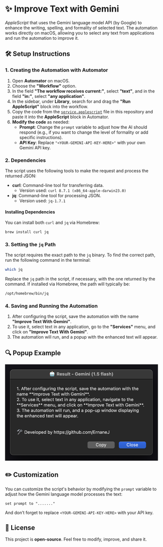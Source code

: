 # ✨ Improve Text with Gemini

*AppleScript* that uses the Gemini language model API (by Google) to enhance the writing, spelling, and formality of selected text. The automation works directly on macOS, allowing you to select any text from applications and run the automation to improve it.

## 🛠️ Setup Instructions

### 1. Creating the Automation with Automator

1. Open **Automator** on macOS.
2. Choose the **"Workflow"** option.
3. In the field **"The workflow receives current:"**, select **"text"**, and in the field **"in:"**, select **"any application"**.
4. In the sidebar, under **Library**, search for and drag the **"Run AppleScript"** block into the workflow.
5. Copy the code from the [`service.applescript`](service.applescript) file in this repository and paste it into the **AppleScript** block in Automator.
6. **Modify the code** as needed:
    - **Prompt**: Change the `prompt` variable to adjust how the AI should respond (e.g., if you want to change the level of formality or add specific instructions).
    - **API Key**: Replace `"<YOUR-GEMINI-API-KEY-HERE>"` with your own Gemini API key.

### 2. Dependencies

The script uses the following tools to make the request and process the returned JSON:

- **curl**: Command-line tool for transferring data.
  - Version used: `curl 8.7.1 (x86_64-apple-darwin23.0)`
- **jq**: Command-line tool for processing JSON.
  - Version used: `jq-1.7.1`

#### Installing Dependencies

You can install both `curl` and `jq` via Homebrew:

```bash
brew install curl jq
```

### 3. Setting the `jq` Path

The script requires the exact path to the `jq` binary. To find the correct path, run the following command in the terminal:

```bash
which jq
```

Replace the `jq` path in the script, if necessary, with the one returned by the command. If installed via Homebrew, the path will typically be:

```bash
/opt/homebrew/bin/jq
```

### 4. Saving and Running the Automation

1. After configuring the script, save the automation with the name **"Improve Text With Gemini"**.
2. To use it, select text in any application, go to the **"Services"** menu, and click on **"Improve Text With Gemini"**.
3. The automation will run, and a popup with the enhanced text will appear.

## 🔍 Popup Example

![generated popup](assets/preview.png)

## ✏️ Customization

You can customize the script's behavior by modifying the `prompt` variable to adjust how the Gemini language model processes the text:

```applescript
set prompt to "......."
```

And don’t forget to replace `<YOUR-GEMINI-API-KEY-HERE>` with your API key.

## 🚀 License

This project is **open-source**. Feel free to modify, improve, and share it.
